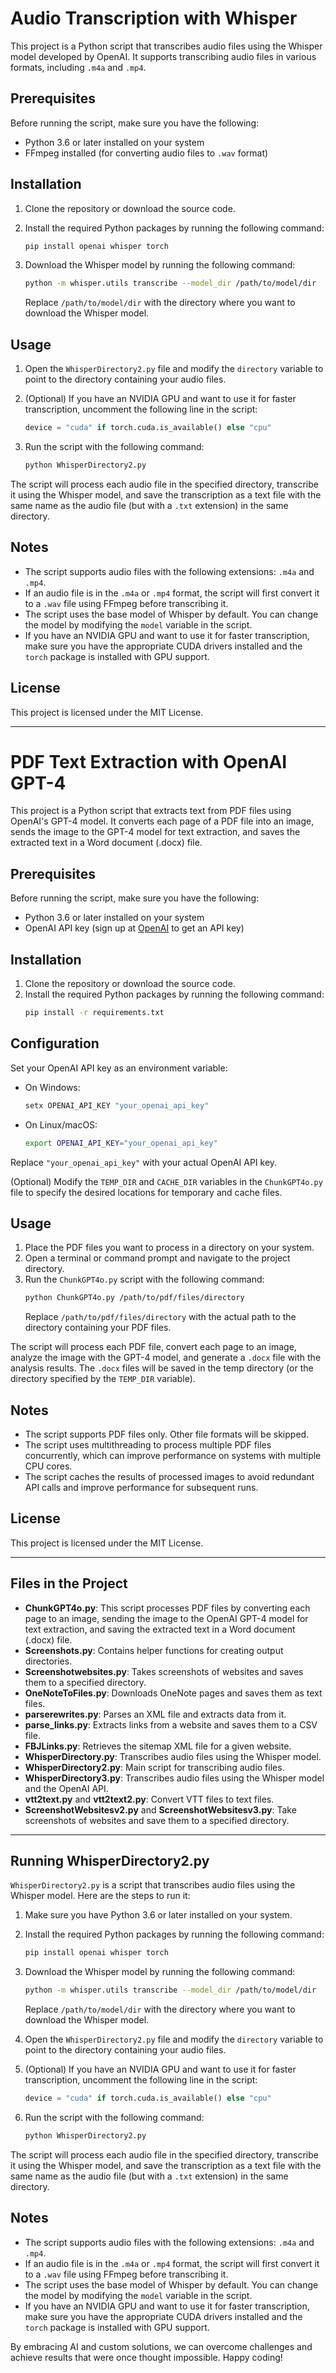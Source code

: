 # Audio Transcription with Whisper

This project is a Python script that transcribes audio files using the Whisper model developed by OpenAI. It supports transcribing audio files in various formats, including `.m4a` and `.mp4`.

## Prerequisites

Before running the script, make sure you have the following:

- Python 3.6 or later installed on your system
- FFmpeg installed (for converting audio files to `.wav` format)

## Installation

1. Clone the repository or download the source code.
2. Install the required Python packages by running the following command:
    ```sh
    pip install openai whisper torch
    ```

3. Download the Whisper model by running the following command:
    ```sh
    python -m whisper.utils transcribe --model_dir /path/to/model/dir
    ```
   Replace `/path/to/model/dir` with the directory where you want to download the Whisper model.

## Usage

1. Open the `WhisperDirectory2.py` file and modify the `directory` variable to point to the directory containing your audio files.

2. (Optional) If you have an NVIDIA GPU and want to use it for faster transcription, uncomment the following line in the script:
    ```python
    device = "cuda" if torch.cuda.is_available() else "cpu"
    ```

3. Run the script with the following command:
    ```sh
    python WhisperDirectory2.py
    ```

The script will process each audio file in the specified directory, transcribe it using the Whisper model, and save the transcription as a text file with the same name as the audio file (but with a `.txt` extension) in the same directory.

## Notes

- The script supports audio files with the following extensions: `.m4a` and `.mp4`.
- If an audio file is in the `.m4a` or `.mp4` format, the script will first convert it to a `.wav` file using FFmpeg before transcribing it.
- The script uses the base model of Whisper by default. You can change the model by modifying the `model` variable in the script.
- If you have an NVIDIA GPU and want to use it for faster transcription, make sure you have the appropriate CUDA drivers installed and the `torch` package is installed with GPU support.

## License

This project is licensed under the MIT License.

---

# PDF Text Extraction with OpenAI GPT-4

This project is a Python script that extracts text from PDF files using OpenAI's GPT-4 model. It converts each page of a PDF file into an image, sends the image to the GPT-4 model for text extraction, and saves the extracted text in a Word document (.docx) file.

## Prerequisites

Before running the script, make sure you have the following:

- Python 3.6 or later installed on your system
- OpenAI API key (sign up at [OpenAI](https://openai.com/) to get an API key)

## Installation

1. Clone the repository or download the source code.
2. Install the required Python packages by running the following command:
    ```sh
    pip install -r requirements.txt
    ```

## Configuration

Set your OpenAI API key as an environment variable:

- On Windows:
    ```sh
    setx OPENAI_API_KEY "your_openai_api_key"
    ```
- On Linux/macOS:
    ```sh
    export OPENAI_API_KEY="your_openai_api_key"
    ```
Replace `"your_openai_api_key"` with your actual OpenAI API key.

(Optional) Modify the `TEMP_DIR` and `CACHE_DIR` variables in the `ChunkGPT4o.py` file to specify the desired locations for temporary and cache files.

## Usage

1. Place the PDF files you want to process in a directory on your system.
2. Open a terminal or command prompt and navigate to the project directory.
3. Run the `ChunkGPT4o.py` script with the following command:
    ```sh
    python ChunkGPT4o.py /path/to/pdf/files/directory
    ```
   Replace `/path/to/pdf/files/directory` with the actual path to the directory containing your PDF files.

The script will process each PDF file, convert each page to an image, analyze the image with the GPT-4 model, and generate a `.docx` file with the analysis results. The `.docx` files will be saved in the temp directory (or the directory specified by the `TEMP_DIR` variable).

## Notes

- The script supports PDF files only. Other file formats will be skipped.
- The script uses multithreading to process multiple PDF files concurrently, which can improve performance on systems with multiple CPU cores.
- The script caches the results of processed images to avoid redundant API calls and improve performance for subsequent runs.

## License

This project is licensed under the MIT License.

---

## Files in the Project

- **ChunkGPT4o.py**: This script processes PDF files by converting each page to an image, sending the image to the OpenAI GPT-4 model for text extraction, and saving the extracted text in a Word document (.docx) file.
- **Screenshots.py**: Contains helper functions for creating output directories.
- **Screenshotwebsites.py**: Takes screenshots of websites and saves them to a specified directory.
- **OneNoteToFiles.py**: Downloads OneNote pages and saves them as text files.
- **parserewrites.py**: Parses an XML file and extracts data from it.
- **parse_links.py**: Extracts links from a website and saves them to a CSV file.
- **FBJLinks.py**: Retrieves the sitemap XML file for a given website.
- **WhisperDirectory.py**: Transcribes audio files using the Whisper model.
- **WhisperDirectory2.py**: Main script for transcribing audio files.
- **WhisperDirectory3.py**: Transcribes audio files using the Whisper model and the OpenAI API.
- **vtt2text.py** and **vtt2text2.py**: Convert VTT files to text files.
- **ScreenshotWebsitesv2.py** and **ScreenshotWebsitesv3.py**: Take screenshots of websites and save them to a specified directory.

---

## Running WhisperDirectory2.py

`WhisperDirectory2.py` is a script that transcribes audio files using the Whisper model. Here are the steps to run it:

1. Make sure you have Python 3.6 or later installed on your system.
2. Install the required Python packages by running the following command:
    ```sh
    pip install openai whisper torch
    ```

3. Download the Whisper model by running the following command:
    ```sh
    python -m whisper.utils transcribe --model_dir /path/to/model/dir
    ```
   Replace `/path/to/model/dir` with the directory where you want to download the Whisper model.

4. Open the `WhisperDirectory2.py` file and modify the `directory` variable to point to the directory containing your audio files.

5. (Optional) If you have an NVIDIA GPU and want to use it for faster transcription, uncomment the following line in the script:
    ```python
    device = "cuda" if torch.cuda.is_available() else "cpu"
    ```

6. Run the script with the following command:
    ```sh
    python WhisperDirectory2.py
    ```

The script will process each audio file in the specified directory, transcribe it using the Whisper model, and save the transcription as a text file with the same name as the audio file (but with a `.txt` extension) in the same directory.

## Notes

- The script supports audio files with the following extensions: `.m4a` and `.mp4`.
- If an audio file is in the `.m4a` or `.mp4` format, the script will first convert it to a `.wav` file using FFmpeg before transcribing it.
- The script uses the base model of Whisper by default. You can change the model by modifying the `model` variable in the script.
- If you have an NVIDIA GPU and want to use it for faster transcription, make sure you have the appropriate CUDA drivers installed and the `torch` package is installed with GPU support.

By embracing AI and custom solutions, we can overcome challenges and achieve results that were once thought impossible. Happy coding!

